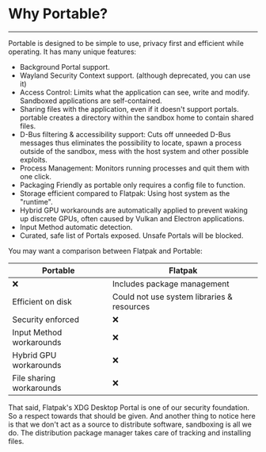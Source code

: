 # Why Portable?

---

Portable is designed to be simple to use, privacy first and efficient while operating. It has many unique features:

- Background Portal support.
- Wayland Security Context support. (although deprecated, you can use it)
- Access Control: Limits what the application can see, write and modify. Sandboxed applications are self-contained.
- Sharing files with the application, even if it doesn't support portals. portable creates a directory within the sandbox home to contain shared files.
- D-Bus filtering & accessibility support: Cuts off unneeded D-Bus messages thus eliminates the possibility to locate, spawn a process outside of the sandbox, mess with the host system and other possible exploits.
- Process Management: Monitors running processes and quit them with one click.
- Packaging Friendly as portable only requires a config file to function.
- Storage efficient compared to Flatpak: Using host system as the "runtime".
- Hybrid GPU workarounds are automatically applied to prevent waking up discrete GPUs, often caused by Vulkan and Electron applications.
- Input Method automatic detection.
- Curated, safe list of Portals exposed. Unsafe Portals will be blocked.

You may want a comparison between Flatpak and Portable:

| Portable | Flatpak |
| ------- | ------------------ |
| :x: | Includes package management |
| Efficient on disk | Could not use system libraries & resources |
| Security enforced | :x: |
| Input Method workarounds | :x: |
| Hybrid GPU workarounds | :x: |
| File sharing workarounds | :x: |

That said, Flatpak's XDG Desktop Portal is one of our security foundation. So a respect towards that should be given. And another thing to notice here is that we don't act as a source to distribute software, sandboxing is all we do. The distribution package manager takes care of tracking and installing files.